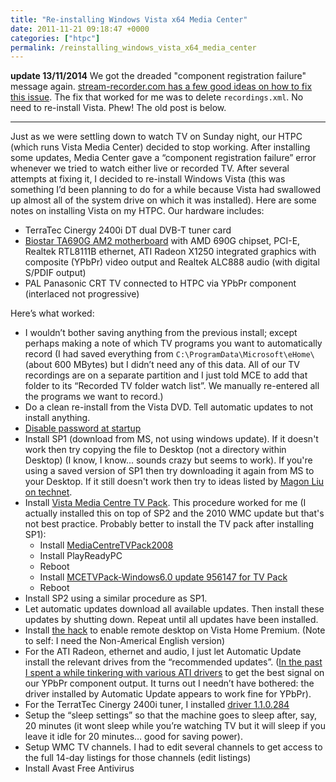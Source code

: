```yaml
---
title: "Re-installing Windows Vista x64 Media Center"
date: 2011-11-21 09:18:47 +0000
categories: ["htpc"]
permalink: /reinstalling_windows_vista_x64_media_center
---
```

**update 13/11/2014** We got the dreaded "component registration
failure" message again. [stream-recorder.com has a few good ideas on how
to fix this
issue](http://stream-recorder.com/forum/repair-windows-media-center-files-windows-vista-t4568.html?s=8d6691354121e176b875988444833a5e&).
The fix that worked for me was to delete `recordings.xml`. No need to
re-install Vista. Phew! The old post is below.

------------------------------------------------------------------------

Just as we were settling down to watch TV on Sunday night, our HTPC
(which runs Vista Media Center) decided to stop working. After
installing some updates, Media Center gave a “component registration
failure” error whenever we tried to watch either live or recorded TV.
After several attempts at fixing it, I decided to re-install Windows
Vista (this was something I’d been planning to do for a while because
Vista had swallowed up almost all of the system drive on which it was
installed). Here are some notes on installing Vista on my HTPC. Our
hardware includes:

-   TerraTec Cinergy 2400i DT dual DVB-T tuner card
-   [Biostar TA690G AM2
    motherboard](http://206.108.48.60/app/en/mb/introduction.php?S_ID=17&tab=2)
    with AMD 690G chipset, PCI-E, Realtek RTL8111B ethernet, ATI Radeon
    X1250 integrated graphics with composite (YPbPr) video output and
    Realtek ALC888 audio (with digital S/PDIF output)
-   PAL Panasonic CRT TV connected to HTPC via YPbPr component
    (interlaced not progressive)

Here’s what worked:

-   I wouldn’t bother saving anything from the previous install; except
    perhaps making a note of which TV programs you want to automatically
    record (I had saved everything from
    `C:\ProgramData\Microsoft\eHome\` (about 600 MBytes) but I didn’t
    need any of this data. All of our TV recordings are on a separate
    partition and I just told MCE to add that folder to its “Recorded TV
    folder watch list”. We manually re-entered all the programs we want
    to record.)
-   Do a clean re-install from the Vista DVD. Tell automatic updates to
    not install anything.
-   [Disable password at
    startup](http://superuser.com/questions/405933/can-i-set-my-windows-to-boot-without-stop-on-password-verification-even-when-hav)
-   Install SP1 (download from MS, not using windows update). If it
    doesn't work then try copying the file to Desktop (not a directory
    within Desktop) (I know, I know... sounds crazy but seems to work).
    If you're using a saved version of SP1 then try downloading it again
    from MS to your Desktop. If it still doesn't work then try to ideas
    listed by [Magon Liu on
    technet](http://social.technet.microsoft.com/Forums/uk/itprovistasp/thread/4120f8ff-ae6c-437f-a40d-8d48794d9841).
-   Install [Vista Media Centre TV
    Pack](http://trumphurst.blogspot.co.uk/2013/01/windows-vista-media-centre-program.html).
    This procedure worked for me (I actually installed this on top of
    SP2 and the 2010 WMC update but that's not best practice. Probably
    better to install the TV pack after installing SP1):
    -   Install
        [MediaCentreTVPack2008](http://digiex.net/guides-reviews/guides-tutorials/media-guides/699-windows-media-center-tv-pack-2008-download-installation-guide.html)
    -   Install PlayReadyPC
    -   Reboot
    -   Install [MCETVPack-Windows6.0 update 956147 for TV
        Pack](http://support.microsoft.com/kb/956147)
    -   Reboot
-   Install SP2 using a similar procedure as SP1.
-   Let automatic updates download all available updates. Then install
    these updates by shutting down. Repeat until all updates have
    been installed.
-   Install [the
    hack](http://andrewblock.net/2009/06/08/how-to-enable-remote-desktop-on-windows-vista-home-premium/)
    to enable remote desktop on Vista Home Premium. (Note to self: I
    need the Non-Americal English version)
-   For the ATI Radeon, ethernet and audio, I just let Automatic Update
    install the relevant drives from the “recommended updates”. ([In the
    past I spent a while tinkering with various ATI
    drivers](http://xlk.org.uk/wiki/index.php?title=Configuring_ATI_x1200_to_output_SD_component_TV_without_annoying_deinterlacing)
    to get the best signal on our YPbPr component output. It turns out I
    needn’t have bothered: the driver installed by Automatic Update
    appears to work fine for YPbPr).
-   For the TerratTec Cinergy 2400i tuner, I installed [driver
    1.1.0.284](http://www.terratec.net/en/driver-and-support/driver_21269.html?selectproduct=Cinergy%202400i%20DT)
-   Setup the “sleep settings” so that the machine goes to sleep after,
    say, 20 minutes (it wont sleep while you’re watching TV but it will
    sleep if you leave it idle for 20 minutes… good for saving power).
-   Setup WMC TV channels. I had to edit several channels to get access
    to the full 14-day listings for those channels (edit listings)
-   Install Avast Free Antivirus


